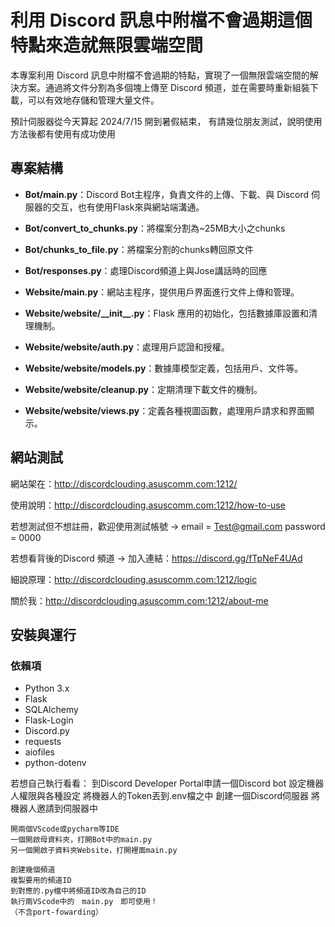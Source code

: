 # 利用 Discord 訊息中附檔不會過期這個特點來造就無限雲端空間

本專案利用 Discord 訊息中附檔不會過期的特點，實現了一個無限雲端空間的解決方案。通過將文件分割為多個塊上傳至 Discord 頻道，並在需要時重新組裝下載，可以有效地存儲和管理大量文件。

預計伺服器從今天算起 2024/7/15 開到暑假結束，
有請幾位朋友測試，說明使用方法後都有使用有成功使用

## 專案結構

- **Bot/main.py**：Discord Bot主程序，負責文件的上傳、下載、與 Discord 伺服器的交互，也有使用Flask來與網站端溝通。
- **Bot/convert_to_chunks.py**：將檔案分割為~25MB大小之chunks
- **Bot/chunks_to_file.py**：將檔案分割的chunks轉回原文件
- **Bot/responses.py**：處理Discord頻道上與Jose講話時的回應

- **Website/main.py**：網站主程序，提供用戶界面進行文件上傳和管理。
- **Website/website/\_\_init\_\_.py**：Flask 應用的初始化，包括數據庫設置和清理機制。
- **Website/website/auth.py**：處理用戶認證和授權。
- **Website/website/models.py**：數據庫模型定義，包括用戶、文件等。
- **Website/website/cleanup.py**：定期清理下載文件的機制。
- **Website/website/views.py**：定義各種視圖函數，處理用戶請求和界面顯示。


## 網站測試
網站架在：http://discordclouding.asuscomm.com:1212/

使用說明：http://discordclouding.asuscomm.com:1212/how-to-use

若想測試但不想註冊，歡迎使用測試帳號 → 
    email = Test@gmail.com
    password = 0000

若想看背後的Discord 頻道 → 加入連結：https://discord.gg/fTpNeF4UAd


細說原理：http://discordclouding.asuscomm.com:1212/logic

關於我：http://discordclouding.asuscomm.com:1212/about-me



## 安裝與運行

### 依賴項
- Python 3.x
- Flask
- SQLAlchemy
- Flask-Login
- Discord.py
- requests
- aiofiles
- python-dotenv

若想自己執行看看：
    到Discord Developer Portal申請一個Discord bot
    設定機器人權限與各種設定
    將機器人的Token丟到.env檔之中
    創建一個Discord伺服器
    將機器人邀請到伺服器中

    開兩個VScode或pycharm等IDE
    一個開啟母資料夾，打開Bot中的main.py
    另一個開啟子資料夾Website，打開裡面main.py

    創建幾個頻道
    複製要用的頻道ID
    到對應的.py檔中將頻道ID改為自己的ID
    執行兩VScode中的　main.py　即可使用！
    （不含port-fowarding）






